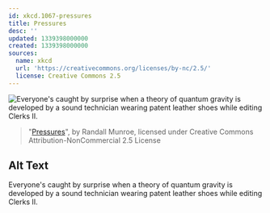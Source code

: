 ```yaml
---
id: xkcd.1067-pressures
title: Pressures
desc: ''
updated: 1339398000000
created: 1339398000000
sources:
  name: xkcd
  url: 'https://creativecommons.org/licenses/by-nc/2.5/'
  license: Creative Commons 2.5
---
```

![Everyone's caught by surprise when a theory of quantum gravity is developed by a sound technician wearing patent leather shoes while editing Clerks II.](https://imgs.xkcd.com/comics/pressures.png)
> "[Pressures](https://xkcd.com/1067/)", by Randall Munroe, licensed under Creative Commons Attribution-NonCommercial 2.5 License

## Alt Text
Everyone's caught by surprise when a theory of quantum gravity is developed by a sound technician wearing patent leather shoes while editing Clerks II.
